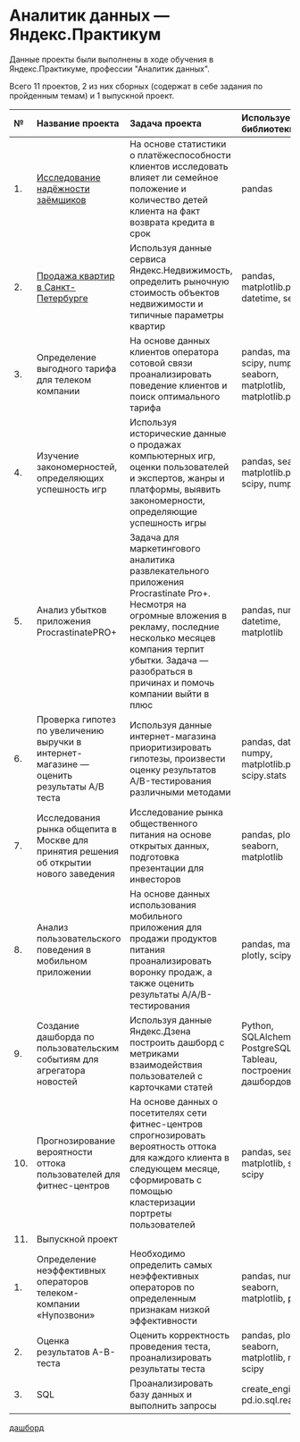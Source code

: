 # Аналитик данных — Яндекс.Практикум
Данные проекты были выполнены в ходе обучения в Яндекс.Практикуме, профессии "Аналитик данных".

Всего 11 проектов, 2 из них сборных (содержат в себе задания по пройденным темам) и 1 выпускной проект. 

| № | Название проекта | Задача проекта | Используемые библиотеки |
|:----|:--------------|:----------------|:-------------------|
| 1. | [Исследование надёжности заёмщиков](https://github.com/MargaritaTsverava/Data-Analytics-Projects/tree/main/1.%D0%9F%D1%80%D0%B5%D0%B4%D0%BE%D0%B1%D1%80%D0%B0%D0%B1%D0%BE%D1%82%D0%BA%D0%B0%20%D0%B4%D0%B0%D0%BD%D0%BD%D1%8B%D1%85) | На основе статистики о платёжеспособности клиентов исследовать влияет ли семейное положение и количество детей клиента на факт возврата кредита в срок |  pandas |
| 2. | [Продажа квартир в Санкт-Петербурге](https://github.com/MargaritaTsverava/Data-Analytics-Projects/tree/main/2.%D0%98%D1%81%D1%81%D0%BB%D0%B5%D0%B4%D0%BE%D0%B2%D0%B0%D1%82%D0%B5%D0%BB%D1%8C%D1%81%D0%BA%D0%B8%D0%B9%20%D0%B0%D0%BD%D0%B0%D0%BB%D0%B8%D0%B7%20%D0%B4%D0%B0%D0%BD%D0%BD%D1%8B%D1%85) | Используя данные сервиса Яндекс.Недвижимость, определить рыночную стоимость объектов недвижимости и типичные параметры квартир | pandas, matplotlib.pyplot, datetime, seaborn |
| 3. | Определение выгодного тарифа для телеком компании | На основе данных клиентов оператора сотовой связи проанализировать поведение клиентов и поиск оптимального тарифа | pandas, math, scipy, numpy, seaborn, matplotlib, matplotlib.pyplot |
| 4. | Изучение закономерностей, определяющих успешность игр | Используя исторические данные о продажах компьютерных игр, оценки пользователей и экспертов, жанры и платформы, выявить закономерности, определяющие успешность игры | pandas, seaborn, matplotlib.pyplot, scipy, numpy |
| 5. | Анализ убытков приложения ProcrastinatePRO+ | Задача для маркетингового аналитика развлекательного приложения Procrastinate Pro+. Несмотря на огромные вложения в рекламу, последние несколько месяцев компания терпит убытки. Задача — разобраться в причинах и помочь компании выйти в плюс | pandas, numpy, datetime, matplotlib |
| 6. | Проверка гипотез по увеличению выручки в интернет-магазине — оценить результаты A/B теста | Используя данные интернет-магазина приоритизировать гипотезы, произвести оценку результатов A/B-тестирования различными методами | pandas, datetime, numpy, matplotlib.pyplot, scipy.stats |
| 7. | Исследования рынка общепита в Москве для принятия решения об открытии нового заведения | Исследование рынка общественного питания на основе открытых данных, подготовка презентации для инвесторов | pandas, plotly, seaborn, matplotlib |
| 8. | Анализ пользовательского поведения в мобильном приложении | На основе данных использования мобильного приложения для продажи продуктов питания проанализировать воронку продаж, а также оценить результаты A/A/B-тестирования | pandas, matplotlib, plotly, scipy, math |
| 9. | Создание дашборда по пользовательским событиям для агрегатора новостей | Используя данные Яндекс.Дзена построить дашборд с метриками взаимодействия пользователей с карточками статей | Python, SQLAlchemy, PostgreSQL, dash, Tableau, построение дашбордов |
| 10. | Прогнозирование вероятности оттока пользователей для фитнес-центров | На основе данных о посетителях сети фитнес-центров спрогнозировать вероятность оттока для каждого клиента в следующем месяце, сформировать с помощью кластеризации портреты пользователей | pandas, seaborn, matplotlib, sklearn, scipy |
| 11. | Выпускной проект |  |  |
| 1. | Определение неэффективных операторов телеком-компании «Нупозвони» | Необходимо определить самых неэффективных операторов по определенным признакам низкой эффективности | pandas, numpy, seaborn, matplotlib, plotly |
| 2. | Оценка результатов A-B-теста | Оценить корректность проведения теста, проанализировать результаты теста | pandas, plotly, seaborn, matplotlib, math, scipy |
| 3. | SQL | Проанализировать базу данных и выполнить запросы | create_engine(), pd.io.sql.read_sql() |


[дашборд](https://public.tableau.com/app/profile/margarita7955/viz/_16640114853260/sheet2?publish=yes) 
